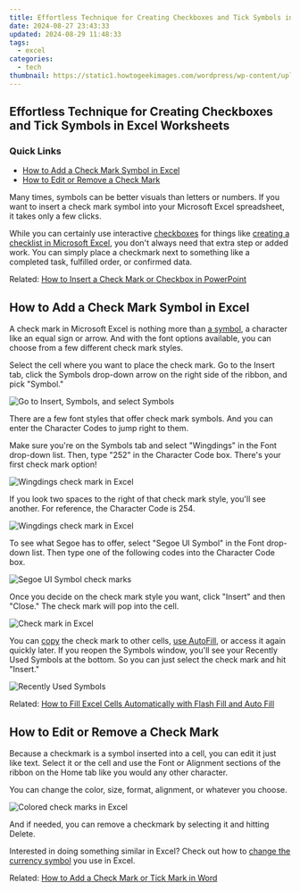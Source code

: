 ```yaml
---
title: Effortless Technique for Creating Checkboxes and Tick Symbols in Excel Worksheets
date: 2024-08-27 23:43:33
updated: 2024-08-29 11:48:33
tags:
  - excel
categories:
  - tech
thumbnail: https://static1.howtogeekimages.com/wordpress/wp-content/uploads/2021/09/microsoft_excel_hero_1200x675.jpg
---
```


## Effortless Technique for Creating Checkboxes and Tick Symbols in Excel Worksheets

### Quick Links

* [How to Add a Check Mark Symbol in Excel](https://instagram-video-recordings.techidaily.com/new-2024-approved-mastery-of-instagram-videography-blueprint-for-robust-marketing-plans/)
* [How to Edit or Remove a Check Mark](https://facebook-record-videos.techidaily.com/new-2024-approved-discover-the-7-most-wanted-apps-to-boost-your-youtube-live-quality/)

 Many times, symbols can be better visuals than letters or numbers. If you want to insert a check mark symbol into your Microsoft Excel spreadsheet, it takes only a few clicks.

 While you can certainly use interactive [checkboxes](https://techidaily.com/is-your-oppo-a58-4g-working-too-slow-heres-how-you-can-hard-reset-it-drfone-by-drfone-reset-android-reset-android/) for things like [creating a checklist in Microsoft Excel](https://android-location-track.techidaily.com/3-solutions-to-find-your-poco-f5-5g-current-location-of-a-mobile-number-drfone-by-drfone-virtual-android/), you don't always need that extra step or added work. You can simply place a checkmark next to something like a completed task, fulfilled order, or confirmed data.

Related: [How to Insert a Check Mark or Checkbox in PowerPoint](https://techidaily.com/three-solutions-to-hard-reset-samsung-galaxy-m34-drfone-by-drfone-reset-android-reset-android/) 

##  How to Add a Check Mark Symbol in Excel

 A check mark in Microsoft Excel is nothing more than [a symbol](https://article-files.techidaily.com/10plus-preferred-no-pay-webm-player-options-for-2024/), a character like an equal sign or arrow. And with the font options available, you can choose from a few different check mark styles.

 Select the cell where you want to place the check mark. Go to the Insert tab, click the Symbols drop-down arrow on the right side of the ribbon, and pick "Symbol."

![Go to Insert, Symbols, and select Symbols](https://static1.howtogeekimages.com/wordpress/wp-content/uploads/2021/10/InsertSymbols-ExcelCheckMark.png) 

 There are a few font styles that offer check mark symbols. And you can enter the Character Codes to jump right to them.

 Make sure you're on the Symbols tab and select "Wingdings" in the Font drop-down list. Then, type "252" in the Character Code box. There's your first check mark option!

![Wingdings check mark in Excel](https://static1.howtogeekimages.com/wordpress/wp-content/uploads/2021/10/Wingdings252-ExcelCheckMark.png) 

 If you look two spaces to the right of that check mark style, you'll see another. For reference, the Character Code is 254.

![Wingdings check mark in Excel](https://static1.howtogeekimages.com/wordpress/wp-content/uploads/2021/10/Wingdings254-ExcelCheckMark.png) 

 To see what Segoe has to offer, select "Segoe UI Symbol" in the Font drop-down list. Then type one of the following codes into the Character Code box.

![Segoe UI Symbol check marks](https://static1.howtogeekimages.com/wordpress/wp-content/uploads/2021/10/SegoeCheckMarkCodes-ExcelCheckMark.png) 

 Once you decide on the check mark style you want, click "Insert" and then "Close." The check mark will pop into the cell.

![Check mark in Excel](https://static1.howtogeekimages.com/wordpress/wp-content/uploads/2021/10/Inserted-ExcelCheckMark.png) 

 You can [copy](https://android-location.techidaily.com/9-best-free-android-monitoring-apps-to-monitor-phone-remotely-for-your-vivo-y100a-drfone-by-drfone-virtual/) the check mark to other cells, [use AutoFill](https://location-social.techidaily.com/how-to-change-location-on-facebook-dating-for-your-honor-magic-6-drfone-by-drfone-virtual-android/), or access it again quickly later. If you reopen the Symbols window, you'll see your Recently Used Symbols at the bottom. So you can just select the check mark and hit "Insert."

![Recently Used Symbols](https://static1.howtogeekimages.com/wordpress/wp-content/uploads/2021/10/RecentlyUsedSymbols-ExcelCheckMark.png) 

Related: [How to Fill Excel Cells Automatically with Flash Fill and Auto Fill](https://location-social.techidaily.com/how-to-change-location-on-facebook-dating-for-your-honor-magic-6-drfone-by-drfone-virtual-android/) 

##  How to Edit or Remove a Check Mark

 Because a checkmark is a symbol inserted into a cell, you can edit it just like text. Select it or the cell and use the Font or Alignment sections of the ribbon on the Home tab like you would any other character.

 You can change the color, size, format, alignment, or whatever you choose.

![Colored check marks in Excel](https://static1.howtogeekimages.com/wordpress/wp-content/uploads/2021/10/CheckMarkColors-ExcelCheckMark.png) 

 And if needed, you can remove a checkmark by selecting it and hitting Delete.

 Interested in doing something similar in Excel? Check out how to [change the currency symbol](https://on-screen-recording.techidaily.com/updated-rapid-reel-sound-mixed-screenshotting/) you use in Excel.

Related: [How to Add a Check Mark or Tick Mark in Word](https://youtube-clips.techidaily.com/updated-effortless-playlist-pivot-the-top-5-spotify-to-youtube-tools/)

<ins class="adsbygoogle"
     style="display:block"
     data-ad-format="autorelaxed"
     data-ad-client="ca-pub-7571918770474297"
     data-ad-slot="1223367746"></ins>



<ins class="adsbygoogle"
     style="display:block"
     data-ad-client="ca-pub-7571918770474297"
     data-ad-slot="8358498916"
     data-ad-format="auto"
     data-full-width-responsive="true"></ins>
